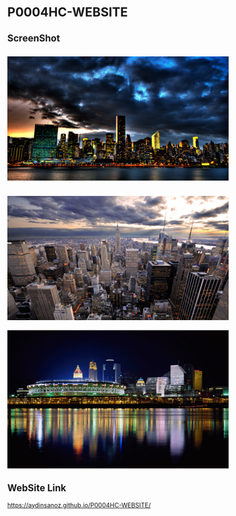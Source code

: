 # P0004HC-WEBSITE

## ScreenShot

![ScreenShot](./img/Image1.jpg)
---
![ScreenShot](./img/Image2.jpg)
---
![ScreenShot](./img/Image3.jpg)

## WebSite Link

https://aydinsanoz.github.io/P0004HC-WEBSITE/
